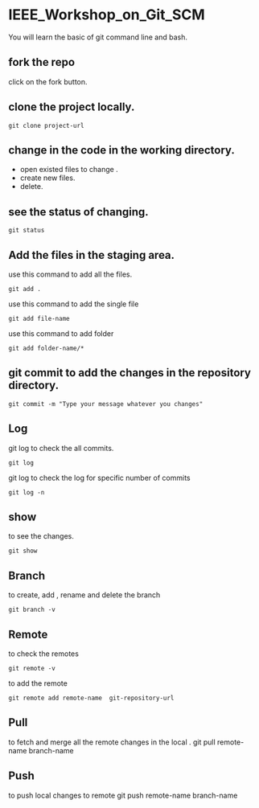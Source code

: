 # IEEE_Workshop_on_Git_SCM
You will learn the basic of git command line and bash.


## fork the repo

click on the fork button. 

## clone the project locally. 
    git clone project-url
## change in the code in the working directory.  
* open existed files to change .
* create new files. 
* delete.
## see the status of changing. 
    git status 
## Add the files  in the staging area. 
 
use this command to add all the files. 
   
    git add .

use this command to add the single file

    git add file-name

use this command to add folder 

    git add folder-name/*

## git commit to add the changes in the repository directory. 

    git commit -m "Type your message whatever you changes"

## Log 
git log to check the all commits. 

    git log 

git log to check the log for specific number of commits 

    git log -n

## show 
to see the changes. 

    git show 

## Branch 
to create, add , rename and delete the branch

    git branch -v 
## Remote 
to check the remotes 

    git remote -v 

to add the remote 
    
    git remote add remote-name  git-repository-url
## Pull
to fetch and merge all the remote changes in the local . 
   git pull remote-name branch-name

## Push 
to push local changes to remote 
   git push remote-name branch-name 
 
